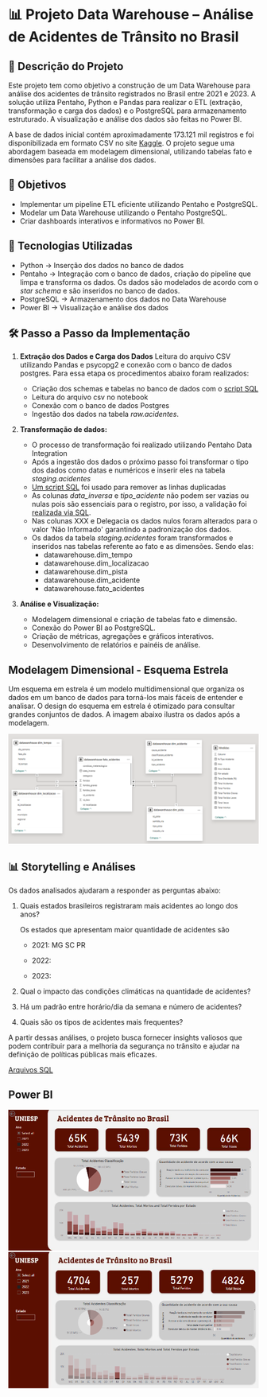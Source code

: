 # 📊 Projeto Data Warehouse – Análise de Acidentes de Trânsito no Brasil

## 📌 Descrição do Projeto

Este projeto tem como objetivo a construção de um Data Warehouse para análise dos acidentes de trânsito registrados no Brasil entre 2021 e 2023. A solução utiliza Pentaho, Python e Pandas para realizar o ETL (extração, transformação e carga dos dados) e o PostgreSQL para armazenamento estruturado. A visualização e análise dos dados são feitas no Power BI.

A base de dados inicial contém aproximadamente 173.121 mil registros e foi disponibilizada em formato CSV no site [Kaggle](https://www.kaggle.com/datasets/mlippo/car-accidents-in-brazil-2017-2023). O projeto segue uma abordagem baseada em modelagem dimensional, utilizando tabelas fato e dimensões para facilitar a análise dos dados.


## 🎯 Objetivos

- Implementar um pipeline ETL eficiente utilizando Pentaho e PostgreSQL.
- Modelar um Data Warehouse utilizando o Pentaho PostgreSQL.
- Criar dashboards interativos e informativos no Power BI.

## 🔧 Tecnologias Utilizadas

- Python → Inserção dos dados no banco de dados
- Pentaho → Integração com o banco de dados, criação do pipeline que limpa e transforma os dados. Os dados são modelados de acordo com o *star schema* e são inseridos no banco de dados.
- PostgreSQL → Armazenamento dos dados no Data Warehouse
- Power BI → Visualização e análise dos dados

## 🛠️ Passo a Passo da Implementação

1) **Extração dos Dados e Carga dos Dados** 
    Leitura do arquivo CSV utilizando Pandas e psycopg2 e conexão com o banco de dados postgres. Para essa etapa os procedimentos abaixo foram realizados:
    - Criação dos schemas e tabelas no banco de dados com o [script SQL](carregar_dados.ipynb)
    - Leitura do arquivo csv no notebook
    - Conexão com o banco de dados Postgres
    - Ingestão dos dados na tabela *raw.acidentes*. 

2) **Transformação de dados:**
    - O processo de transformação foi realizado utilizando Pentaho Data Integration
    - Após a ingestão dos dados o próximo passo foi transformar o tipo dos dados como datas e numéricos e inserir eles na tabela *staging.acidentes*
    - [Um script SQL]() foi usado para remover as linhas duplicadas
    - As colunas *data_inversa* e *tipo_acidente* não podem ser vazias ou nulas pois são essenciais para o registro, por isso, a validação foi [realizada via SQL]().
    - Nas colunas XXX e Delegacia os dados nulos foram alterados para o valor 'Não Informado' garantindo a padronização dos dados.
    - Os dados da tabela *staging.acidentes* foram transformados e inseridos nas tabelas referente ao fato e as dimensões. Sendo elas:
        - datawarehouse.dim_tempo
        - datawarehouse.dim_localizacao
        - datawarehouse.dim_pista
        - datawarehouse.dim_acidente
        - datawarehouse.fato_acidentes
    

3) **Análise e Visualização:**

    - Modelagem dimensional e criação de tabelas fato e dimensão.
    - Conexão do Power BI ao PostgreSQL.
    - Criação de métricas, agregações e gráficos interativos.
   -  Desenvolvimento de relatórios e painéis de análise.

## Modelagem Dimensional - Esquema Estrela

Um esquema em estrela é um modelo multidimensional que organiza os dados em um banco de dados para torná-los mais fáceis de entender e analisar. O design do esquema em estrela é otimizado para consultar grandes conjuntos de dados. A imagem abaixo ilustra os dados após a modelagem.

![alt text](img\modelagem_dimensional.PNG)


## 📊 Storytelling e Análises

Os dados analisados ajudaram a responder as perguntas abaixo:

1) Quais estados brasileiros registraram mais acidentes ao longo dos anos?

    Os estados que apresentam maior quantidade de acidentes são 
    - 2021: MG
            SC
            PR
            
    - 2022:
    - 2023:

2) Qual o impacto das condições climáticas na quantidade de acidentes?
3) Há um padrão entre horário/dia da semana e número de acidentes?
4) Quais são os tipos de acidentes mais frequentes?

A partir dessas análises, o projeto busca fornecer insights valiosos que podem contribuir para a melhoria da segurança no trânsito e ajudar na definição de políticas públicas mais eficazes.

[Arquivos SQL](carregar_dados.ipynb)

## Power BI

![alt text](img\dashboard1.PNG)
![alt text](img\dashboard2.PNG)

